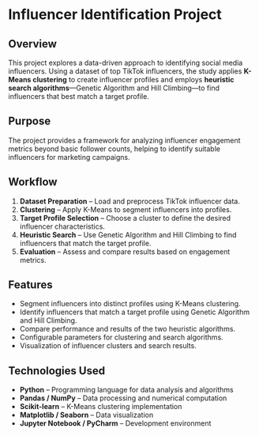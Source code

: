 # Influencer Identification Project

## Overview
This project explores a data-driven approach to identifying social media influencers. Using a dataset of top TikTok influencers, the study applies **K-Means clustering** to create influencer profiles and employs **heuristic search algorithms**—Genetic Algorithm and Hill Climbing—to find influencers that best match a target profile.

## Purpose
The project provides a framework for analyzing influencer engagement metrics beyond basic follower counts, helping to identify suitable influencers for marketing campaigns.

## Workflow
1. **Dataset Preparation** – Load and preprocess TikTok influencer data.  
2. **Clustering** – Apply K-Means to segment influencers into profiles.  
3. **Target Profile Selection** – Choose a cluster to define the desired influencer characteristics.  
4. **Heuristic Search** – Use Genetic Algorithm and Hill Climbing to find influencers that match the target profile.  
5. **Evaluation** – Assess and compare results based on engagement metrics.  

## Features
- Segment influencers into distinct profiles using K-Means clustering.  
- Identify influencers that match a target profile using Genetic Algorithm and Hill Climbing.  
- Compare performance and results of the two heuristic algorithms.  
- Configurable parameters for clustering and search algorithms.  
- Visualization of influencer clusters and search results.  

## Technologies Used
- **Python** – Programming language for data analysis and algorithms  
- **Pandas / NumPy** – Data processing and numerical computation  
- **Scikit-learn** – K-Means clustering implementation  
- **Matplotlib / Seaborn** – Data visualization  
- **Jupyter Notebook / PyCharm** – Development environment  

